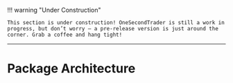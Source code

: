 !!! warning "Under Construction"

    This section is under construction! OneSecondTrader is still a work in progress, but don’t worry – a pre-release version is just around the corner. Grab a coffee and hang tight!

---

# Package Architecture
